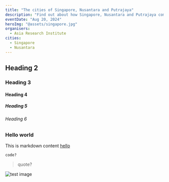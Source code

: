 ```yaml
---
title: "The cities of Singapore, Nusantara and Putrajaya"
description: "Find out about how Singapore, Nusantara and Putrajaya come together as one."
eventDate: "Aug 20, 2024"
heroImg: "@assets/singapore.jpg"
organisers:
  - Asia Research Institute
cities:
  - Singapore
  - Nusantara
---
```


## Heading 2

### Heading 3

#### Heading 4

##### Heading 5

###### Heading 6

### Hello world

This is markdown content [hello](https://hello.com)

```
code?
```

> quote?

![test image](@assets/singapore.jpg)
